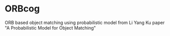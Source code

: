 # ORBcog
ORB based object matching using probabilistic model from Li Yang Ku paper "A Probabilistic Model for Object Matching"
